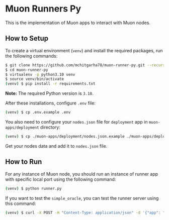 # Muon Runners Py

This is the implementation of Muon apps to interact with Muon nodes. 


## How to Setup

To create a virtual environment (`venv`) and install the required packages, run the following commands:

```bash
$ git clone https://github.com/mchitgarha78/muon-runner-py.git --recurse-submodules
$ cd muon-runner-py
$ virtualenv -p python3.10 venv
$ source venv/bin/activate
(venv) $ pip install -r requirements.txt
```

**Note:** The required Python version is `3.10`.

After these installations, configure `.env` file:
```bash
(venv) $ cp .env.example .env
```

You also need to configure your `nodes.json` file for `deployment` app in `muon-apps/deployment` directory:

```bash
(venv) $ cp ./muon-apps/deployment/nodes.json.example ./muon-apps/deployment/nodes.json
```

Get your nodes data and add it to `nodes.json` file. 

## How to Run

For any instance of Muon node, you should run an instance of runner app with specific local port using the following command:

```bash
(venv) $ python runner.py

```

If you want to test the `simple_oracle`, you can test the runner server using this command:
```bash
(venv) $ curl -X POST -H "Content-Type: application/json" -d '{"app": "simple_oracle", "method": "price", "reqId": "12345", "data": {"params": {"unit": "USD", "token": "BNB"}, "result": {"price":267},"signParams":[{"name":"appId","type":"uint256","value":"55248038324285368712633359989377918216711324138169494581107010692219814301235"},{"name":"reqId","type":"uint256","value":"12345"},{"type":"uint32","value":227},{"type":"string","value":"BNB"},{"type":"string","value":"USD"}],"hash":"0x7e92cff17408096d2fa9c73b7a818a1c51f0eeeab5a91c19d60cf8395a5a6c53"}}' http://localhost:6000/v1/

```



